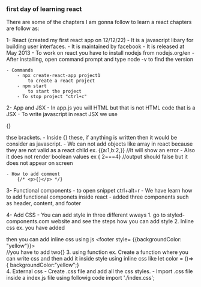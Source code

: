 ### first day of learning react

There are some of the chapters I am gonna follow to learn a react
chapters are follow as:

1- React (created my first react app on 12/12/22)
	- It is a javascript libary for building user interfaces.
	- It is maintained by facebook
	- It is released at May 2013
	- To work on react you have to install nodejs from nodejs.org/en
	- After installing, open command prompt and type node -v to find the version
	
	- Commands	
		- npx create-react-app project1
			to create a react project	
 		- npm start
			to start the project
		- To stop project "ctrl+c"

2- App and JSX
	- In app.js you will HTML but that is not HTML code that is a JSX
	- To write javascript in react JSX  we use <p>{}</p> thse brackets. 
	- Inside {} these, if anything is written then it would be consider as javascript.
	- We can not add objects like array in react because they are not valid as a react child
		ex. {{a:1,b:2,}} //It will show an error
	- Also it does not render boolean values
		ex { 2===4} //output should false but it does not appear on screen

	- How to add comment
		{/* <p>{}</p> */}

3- Functional components
	- to open snippet ctrl+alt+r
	- We have learn how to add functional componets inside react
    - added three components such as header, content, and footer

4- Add CSS 
	- You can add style in three different wways
		1. go to styled-components.com website and see the steps how you can add style
		2. Inline css
			ex. you have added <footer> then you can add inline css using js
				<footer style= {{backgroundColor: "yellow"}}></footer> //you have to add two{} 
		3. using function
			ex. Create a function where you can write css and then add it inside style using inline css like
				let color = ()=> { backgroundColor:"yellow";}
				<footer style= {color}></footer>
		4. External css
			- Create .css file and add all the css styles.
			- Import .css file inside a index.js file using followig code
				import './index.css';
